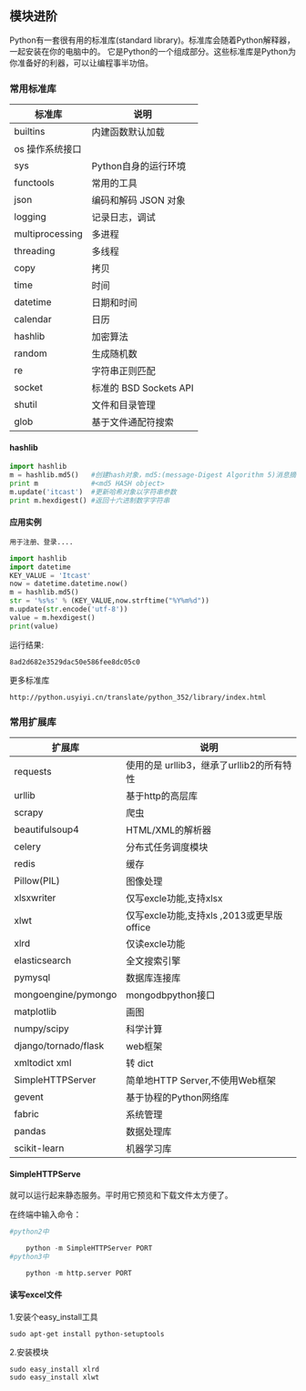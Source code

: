 ## 模块进阶

Python有一套很有用的标准库(standard library)。标准库会随着Python解释器，一起安装在你的电脑中的。 它是Python的一个组成部分。这些标准库是Python为你准备好的利器，可以让编程事半功倍。

### 常用标准库
|标准库	|说明|
|---------|-----|
|builtins |内建函数默认加载|
|os	操作系统接口|
|sys	|Python自身的运行环境|
|functools|	常用的工具|
|json	|编码和解码 JSON 对象|
|logging	|记录日志，调试|
|multiprocessing	|多进程|
|threading	|多线程|
|copy	|拷贝||
|time	|时间|
|datetime	|日期和时间|
|calendar	|日历|
|hashlib	|加密算法|
|random	|生成随机数|
|re	|字符串正则匹配|
|socket	|标准的 BSD Sockets API|
|shutil|文件和目录管理|
|glob	|基于文件通配符搜索|

#### hashlib
```py
import hashlib
m = hashlib.md5()   #创建hash对象，md5:(message-Digest Algorithm 5)消息摘要算法,得出一个128位的密文
print m             #<md5 HASH object>
m.update('itcast')  #更新哈希对象以字符串参数
print m.hexdigest() #返回十六进制数字字符串
```

#### 应用实例
```py
用于注册、登录....

import hashlib
import datetime
KEY_VALUE = 'Itcast'
now = datetime.datetime.now()
m = hashlib.md5()
str = '%s%s' % (KEY_VALUE,now.strftime("%Y%m%d"))
m.update(str.encode('utf-8'))
value = m.hexdigest()
print(value)
```
运行结果:
```
8ad2d682e3529dac50e586fee8dc05c0
```
更多标准库
```
http://python.usyiyi.cn/translate/python_352/library/index.html
```
### 常用扩展库

|扩展库	|说明|
|----------|------|
|requests	|使用的是 urllib3，继承了urllib2的所有特性|
|urllib	|基于http的高层库|
|scrapy|	爬虫|
|beautifulsoup4	|HTML/XML的解析器|
|celery	|分布式任务调度模块|
|redis|	缓存|
|Pillow(PIL)	|图像处理|
|xlsxwriter	|仅写excle功能,支持xlsx|
|xlwt	|仅写excle功能,支持xls ,2013或更早版office|
|xlrd	|仅读excle功能|
|elasticsearch	|全文搜索引擎|
|pymysql	|数据库连接库|
|mongoengine/pymongo	|mongodbpython接口|
|matplotlib	|画图|
|numpy/scipy	|科学计算|
|django/tornado/flask	|web框架|
|xmltodict	xml |转 dict|
|SimpleHTTPServer	|简单地HTTP Server,不使用Web框架|
|gevent	|基于协程的Python网络库|
|fabric	|系统管理|
|pandas|	数据处理库|
|scikit-learn	|机器学习库|

#### SimpleHTTPServe
就可以运行起来静态服务。平时用它预览和下载文件太方便了。

在终端中输入命令：
```py
#python2中

    python -m SimpleHTTPServer PORT
#python3中

    python -m http.server PORT
```
#### 读写excel文件

1.安装个easy_install工具
```
sudo apt-get install python-setuptools
```
2.安装模块
```
sudo easy_install xlrd
sudo easy_install xlwt
```


